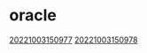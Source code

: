 # oracle
[20221003150977](/zet/20221003150977/README.md)
[20221003150978](/zet/20221003150978/README.md)

